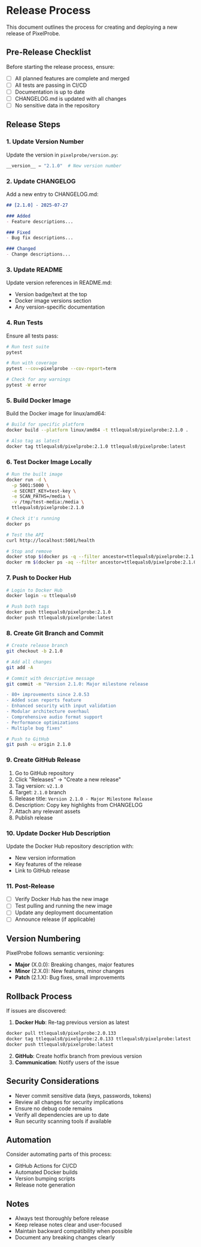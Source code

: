 # Release Process

This document outlines the process for creating and deploying a new release of PixelProbe.

## Pre-Release Checklist

Before starting the release process, ensure:

- [ ] All planned features are complete and merged
- [ ] All tests are passing in CI/CD
- [ ] Documentation is up to date
- [ ] CHANGELOG.md is updated with all changes
- [ ] No sensitive data in the repository

## Release Steps

### 1. Update Version Number

Update the version in `pixelprobe/version.py`:
```python
__version__ = "2.1.0"  # New version number
```

### 2. Update CHANGELOG

Add a new entry to CHANGELOG.md:
```markdown
## [2.1.0] - 2025-07-27

### Added
- Feature descriptions...

### Fixed
- Bug fix descriptions...

### Changed
- Change descriptions...
```

### 3. Update README

Update version references in README.md:
- Version badge/text at the top
- Docker image versions section
- Any version-specific documentation

### 4. Run Tests

Ensure all tests pass:
```bash
# Run test suite
pytest

# Run with coverage
pytest --cov=pixelprobe --cov-report=term

# Check for any warnings
pytest -W error
```

### 5. Build Docker Image

Build the Docker image for linux/amd64:
```bash
# Build for specific platform
docker build --platform linux/amd64 -t ttlequals0/pixelprobe:2.1.0 .

# Also tag as latest
docker tag ttlequals0/pixelprobe:2.1.0 ttlequals0/pixelprobe:latest
```

### 6. Test Docker Image Locally

```bash
# Run the built image
docker run -d \
  -p 5001:5000 \
  -e SECRET_KEY=test-key \
  -e SCAN_PATHS=/media \
  -v /tmp/test-media:/media \
  ttlequals0/pixelprobe:2.1.0

# Check it's running
docker ps

# Test the API
curl http://localhost:5001/health

# Stop and remove
docker stop $(docker ps -q --filter ancestor=ttlequals0/pixelprobe:2.1.0)
docker rm $(docker ps -aq --filter ancestor=ttlequals0/pixelprobe:2.1.0)
```

### 7. Push to Docker Hub

```bash
# Login to Docker Hub
docker login -u ttlequals0

# Push both tags
docker push ttlequals0/pixelprobe:2.1.0
docker push ttlequals0/pixelprobe:latest
```

### 8. Create Git Branch and Commit

```bash
# Create release branch
git checkout -b 2.1.0

# Add all changes
git add -A

# Commit with descriptive message
git commit -m "Version 2.1.0: Major milestone release

- 80+ improvements since 2.0.53
- Added scan reports feature
- Enhanced security with input validation
- Modular architecture overhaul
- Comprehensive audio format support
- Performance optimizations
- Multiple bug fixes"

# Push to GitHub
git push -u origin 2.1.0
```

### 9. Create GitHub Release

1. Go to GitHub repository
2. Click "Releases" → "Create a new release"
3. Tag version: `v2.1.0`
4. Target: `2.1.0` branch
5. Release title: `Version 2.1.0 - Major Milestone Release`
6. Description: Copy key highlights from CHANGELOG
7. Attach any relevant assets
8. Publish release

### 10. Update Docker Hub Description

Update the Docker Hub repository description with:
- New version information
- Key features of the release
- Link to GitHub release

### 11. Post-Release

- [ ] Verify Docker Hub has the new image
- [ ] Test pulling and running the new image
- [ ] Update any deployment documentation
- [ ] Announce release (if applicable)

## Version Numbering

PixelProbe follows semantic versioning:
- **Major** (X.0.0): Breaking changes, major features
- **Minor** (2.X.0): New features, minor changes
- **Patch** (2.1.X): Bug fixes, small improvements

## Rollback Process

If issues are discovered:

1. **Docker Hub**: Re-tag previous version as latest
```bash
docker pull ttlequals0/pixelprobe:2.0.133
docker tag ttlequals0/pixelprobe:2.0.133 ttlequals0/pixelprobe:latest
docker push ttlequals0/pixelprobe:latest
```

2. **GitHub**: Create hotfix branch from previous version
3. **Communication**: Notify users of the issue

## Security Considerations

- Never commit sensitive data (keys, passwords, tokens)
- Review all changes for security implications
- Ensure no debug code remains
- Verify all dependencies are up to date
- Run security scanning tools if available

## Automation

Consider automating parts of this process:
- GitHub Actions for CI/CD
- Automated Docker builds
- Version bumping scripts
- Release note generation

## Notes

- Always test thoroughly before release
- Keep release notes clear and user-focused
- Maintain backward compatibility when possible
- Document any breaking changes clearly